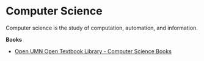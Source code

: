 # Computer Science

Computer science is the study of computation, automation, and information.

**Books**

* [Open UMN Open Textbook Library - Computer Science Books](https://open.umn.edu/opentextbooks/subjects/computer-science-information-systems)
